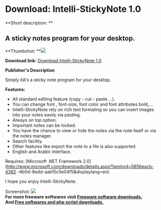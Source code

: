# Download: Intelli-StickyNote 1.0

**Short description: **

## A sticky notes program for your desktop.

  
**Thumbshot: **![](http://www.freewarefiles.com/screenshot/intellistcknts_md.jpg)   
  
**Download link:** [Download Intelli-StickyNote 1.0](http://freesoftwares.boysofts.com/Intelli-StickyNote_program_37976.html)  
  

**Publisher's Description**  
  

Simply itA's a sticky note program for your desktop.

**Features:**

  * All standard editing feature (copy - cut - paste ...). 
  * You can change font , font-size, font color and font attributes bold,... 
  * Intelli-StickyNote rely on rich text formating so you can insert images into your notes easily via pasting. 
  * Always on top option. 
  * Important notes can be locked. 
  * You have the chance to view or hide the notes via the note itself or via the notes manager. 
  * Search facility. 
  * Other features like export the note to a file is also supported. 
  * English and Arabic interface. 

Requires: [Microsoft .NET Framework
2.0](http://www.microsoft.com/downloads/details.aspx?familyid=0856eacb-4362
-4b0d-8edd-aab15c5e04f5&displaylang=en).

I hope you enjoy Intelli-StickyNote.

  
  
Screenshot: ![](http://www.freewarefiles.com/screenshot/intellistcknts.jpg)  
**For more freeware softwares visit [Freeware software downloads.](http://freesoftwares.boysofts.com/)**   
**And [Free softwares and php script downloads.](http://www.boysofts.com/)**

